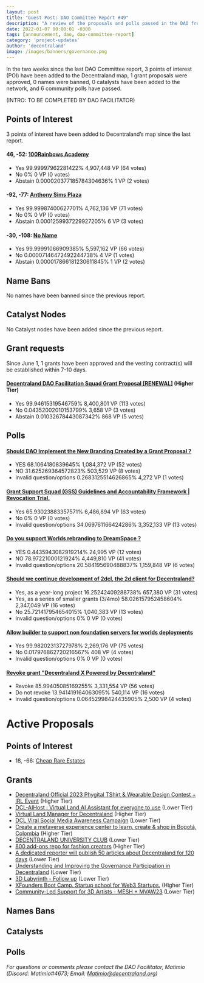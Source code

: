 ```yaml
---
layout: post
title: "Guest Post: DAO Committee Report #49"
description: "A review of the proposals and polls passed in the DAO from June 1 through June 15".
date: 2022-01-07 00:00:01 -0300
tags: [announcement, dao, dao-committee-report]
category: 'project-updates'
author: 'decentraland'
image: /images/banners/governance.png
---
```


In the two weeks since the last DAO Committee report, 3 points of interest (POI) have been added to the Decentraland map, 1 grant proposals were approved, 0 names were banned, 0 catalysts have been added to the network, and 6 community polls have passed.

(INTRO: TO BE COMPLETED BY DAO FACILITATOR)

## Points of Interest
3 points of interest have been added to Decentraland’s map since the last report.


#### 46, -52: [100Rainbows Academy](https://governance.decentraland.org/proposal/?id=6b252940-0589-11ee-8f51-bb3157c3bc20)

* Yes 99.99997962281422% 4,907,448 VP (64 votes)
* No 0% 0 VP (0 votes)
* Abstain 0.000020377185784304636% 1 VP (2 votes)


#### -92, -77: [Anthony Sims Plaza](https://governance.decentraland.org/proposal/?id=63af1850-ffe0-11ed-8e4f-8db7948b5171)

* Yes 99.99987400627701% 4,762,136 VP (71 votes)
* No 0% 0 VP (0 votes)
* Abstain 0.0001259937229927205% 6 VP (3 votes)


#### -30, -108: [No Name](https://governance.decentraland.org/proposal/?id=e3495b80-ffc1-11ed-8e4f-8db7948b5171)

* Yes 99.99991066909385% 5,597,162 VP (66 votes)
* No 0.00007146472492244738% 4 VP (1 votes)
* Abstain 0.000017866181230611845% 1 VP (2 votes)


## Name Bans

No names have been banned since the previous report.

## Catalyst Nodes
No Catalyst nodes have been added since the previous report.


## Grant requests
Since June 1, 1 grants have been approved and the vesting contract(s) will be established within 7-10 days.


#### [Decentraland DAO Facilitation Squad Grant Proposal [RENEWAL]](https://governance.decentraland.org/proposal/?id=57496610-f545-11ed-9bc2-e5fe350d0c93) (Higher Tier)

* Yes 99.94615319546759% 8,400,801 VP (113 votes)
* No 0.04352002010153799% 3,658 VP (3 votes)
* Abstain 0.01032678443087342% 868 VP (5 votes)


## Polls

#### [Should DAO Implement the New Branding Created by a Grant Proposal ?](https://governance.decentraland.org/proposal/?id=b006a770-06fe-11ee-bb17-db98a4ce871d)

* YES 68.1064180839645% 1,084,372 VP (52 votes)
* NO 31.625269364572823% 503,529 VP (8 votes)
* Invalid question/options 0.2683125514626865% 4,272 VP (1 votes)


#### [Grant Support Squad (GSS) Guidelines and Accountability Framework | Revocation Trial.](https://governance.decentraland.org/proposal/?id=edbaa830-0674-11ee-8f51-bb3157c3bc20)

* Yes 65.93023883357571% 6,486,894 VP (63 votes)
* No 0% 0 VP (0 votes)
* Invalid question/options 34.069761166424286% 3,352,133 VP (13 votes)


#### [Do you support Worlds rebranding to DreamSpace ?](https://governance.decentraland.org/proposal/?id=2a137a40-0531-11ee-8f51-bb3157c3bc20)

* YES 0.4435943082919214% 24,995 VP (12 votes)
* NO 78.97221000121924% 4,449,810 VP (41 votes)
* Invalid question/options 20.584195690488837% 1,159,848 VP (6 votes)


#### [Should we continue development of 2dcl, the 2d client for Decentraland?](https://governance.decentraland.org/proposal/?id=1c22a480-03f4-11ee-8f51-bb3157c3bc20)

* Yes, as a year-long project 16.25242409288738% 657,380 VP (31 votes)
* Yes, as a series of smaller grants (3/4mo) 58.026157952458604% 2,347,049 VP (16 votes)
* No 25.721417954654015% 1,040,383 VP (13 votes)
* Invalid question/options 0% 0 VP (0 votes)


#### [Allow builder to support non foundation servers for worlds deployments](https://governance.decentraland.org/proposal/?id=02bd44d0-ff23-11ed-8e4f-8db7948b5171)

* Yes 99.98202313727978% 2,269,176 VP (75 votes)
* No 0.017976862720216567% 408 VP (4 votes)
* Invalid question/options 0% 0 VP (0 votes)


#### [Revoke grant &#34;Decentraland X Powered by Decentraland&#34;](https://governance.decentraland.org/proposal/?id=8b69f900-ff09-11ed-8e4f-8db7948b5171)

* Revoke 85.99405085169255% 3,331,554 VP (56 votes)
* Do not revoke 13.941419164063095% 540,114 VP (16 votes)
* Invalid question/options 0.06452998424435905% 2,500 VP (4 votes)



# Active Proposals

## Points of Interest

* 18, -66: [Cheap Rare Estates](https://governance.decentraland.org/proposal/?id=91f46220-0e0d-11ee-bb17-db98a4ce871d)

## Grants

* [Decentraland Official 2023 Phygital TShirt &amp; Wearable Design Contest + IRL Event](https://governance.decentraland.org/proposal/?id=e834a940-0cc5-11ee-bb17-db98a4ce871d) (Higher Tier)
* [DCL-AIHost : Virtual Land AI Assistant for everyone to use](https://governance.decentraland.org/proposal/?id=1b4dd540-0b7c-11ee-bb17-db98a4ce871d) (Lower Tier)
* [Virtual Land Manager for Decentraland](https://governance.decentraland.org/proposal/?id=65b37890-0a0c-11ee-bb17-db98a4ce871d) (Higher Tier)
* [DCL Viral Social Media Awareness Campaign](https://governance.decentraland.org/proposal/?id=1b0750f0-09bc-11ee-bb17-db98a4ce871d) (Lower Tier)
* [Create a metaverse experience center to learn, create &amp; shop in Bogotá, Colombia](https://governance.decentraland.org/proposal/?id=095522d0-0942-11ee-bb17-db98a4ce871d) (Higher Tier)
* [DECENTRALAND UNIVERSITY CLUB](https://governance.decentraland.org/proposal/?id=4a9b50d0-0851-11ee-bb17-db98a4ce871d) (Lower Tier)
* [800 add-ons repo for fashion creators](https://governance.decentraland.org/proposal/?id=689d8a10-07a4-11ee-bb17-db98a4ce871d) (Higher Tier)
* [A dedicated reporter will publish 50 articles about Decentraland for 120 days](https://governance.decentraland.org/proposal/?id=93bc8120-067c-11ee-8f51-bb3157c3bc20) (Lower Tier)
* [Understanding and Improving the Governance Participation in Decentraland](https://governance.decentraland.org/proposal/?id=725a1020-061c-11ee-8f51-bb3157c3bc20) (Lower Tier)
* [3D Labyrinth  - Follow up](https://governance.decentraland.org/proposal/?id=b44758e0-0602-11ee-8f51-bb3157c3bc20) (Lower Tier)
* [XFounders Boot Camp. Startup school for Web3 Startups.](https://governance.decentraland.org/proposal/?id=ee5b8fe0-0573-11ee-8f51-bb3157c3bc20) (Higher Tier)
* [Community-Led Support for 3D Artists - MESH + MVAW23](https://governance.decentraland.org/proposal/?id=ad893970-048f-11ee-8f51-bb3157c3bc20) (Lower Tier)

## Names Bans


## Catalysts


## Polls


*For questions or comments please contact the DAO Facilitator, Matimio (Discord: Matimio#4673; Email: [Matimio@decentraland.org](mailto:Matimio@decentraland.org))*